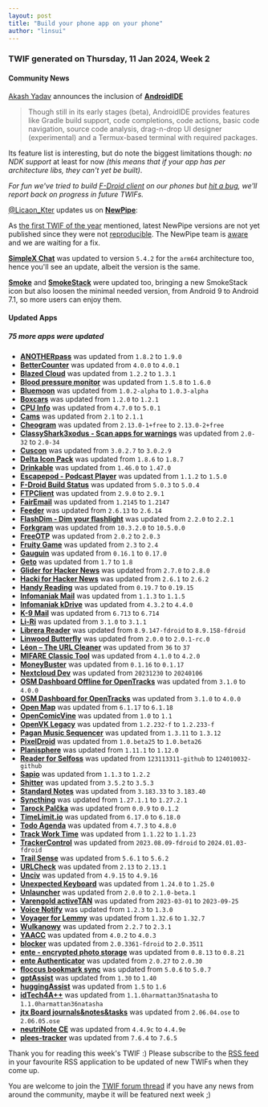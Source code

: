 ```yaml
---
layout: post
title: "Build your phone app on your phone"
author: "linsui"
---
```



### TWIF generated on Thursday, 11 Jan 2024, Week 2

#### Community News
[Akash Yadav](https://github.com/itsaky) announces the inclusion of **[AndroidIDE](https://f-droid.org/packages/com.itsaky.androidide)**
> Though still in its early stages (beta), AndroidIDE provides features like Gradle build support, code completions, code actions, basic code navigation, source code analysis, drag-n-drop UI designer (experimental) and a Termux-based terminal with required packages.

Its feature list is interesting, but do note the biggest limitations though: _no NDK support_ at least for now _(this means that if your app has per architecture libs, they can't yet be built)_.

_For fun we've tried to build [F-Droid client](https://f-droid.org/packages/org.fdroid.fdroid/) on our phones but [hit a bug](https://github.com/AndroidIDEOfficial/AndroidIDE/issues/1620), we'll report back on progress in future TWIFs._

[@Licaon_Kter](https://gitlab.com/licaon-kter) updates us on **[NewPipe](https://f-droid.org/packages/org.schabi.newpipe/)**:

As [the first TWIF of the year](https://f-droid.org/2024/01/04/twif.html) mentioned, latest NewPipe versions are not yet published since they were not [reproducible](https://f-droid.org/docs/Inclusion_How-To/#reproducible-builds). The NewPipe team is [aware](https://github.com/TeamNewPipe/NewPipe/issues/10746) and we are waiting for a fix.

**[SimpleX Chat](https://f-droid.org/packages/chat.simplex.app)** was updated to version `5.4.2` for the `arm64` architecture too, hence you'll see an update, albeit the version is the same.

**[Smoke](https://f-droid.org/packages/org.purple.smoke)** and **[SmokeStack](https://f-droid.org/packages/org.purple.smokestack)** were updated too, bringing a new SmokeStack icon but also loosen the minimal needed version, from Android 9 to Android 7.1, so more users can enjoy them.


#### Updated Apps
##### 75 more apps were updated
* **[ANOTHERpass](https://f-droid.org/packages/de.jepfa.yapm)** was updated from `1.8.2` to `1.9.0`
* **[BetterCounter](https://f-droid.org/packages/org.kde.bettercounter)** was updated from `4.0.0` to `4.0.1`
* **[Blazed Cloud](https://f-droid.org/packages/com.chancesoftwarellc.blazedcloud)** was updated from `1.2.2` to `1.3.1`
* **[Blood pressure monitor](https://f-droid.org/packages/com.derdilla.bloodPressureApp)** was updated from `1.5.8` to `1.6.0`
* **[Bluemoon](https://f-droid.org/packages/ch.nilsgrob.android.bluemoon)** was updated from `1.0.2-alpha` to `1.0.3-alpha`
* **[Boxcars](https://f-droid.org/packages/com.rocket9labs.boxcars)** was updated from `1.2.0` to `1.2.1`
* **[CPU Info](https://f-droid.org/packages/com.kgurgul.cpuinfo)** was updated from `4.7.0` to `5.0.1`
* **[Cams](https://f-droid.org/packages/com.vladpen.cams)** was updated from `2.1` to `2.1.1`
* **[Cheogram](https://f-droid.org/packages/com.cheogram.android)** was updated from `2.13.0-1+free` to `2.13.0-2+free`
* **[ClassyShark3xodus - Scan apps for warnings](https://f-droid.org/packages/com.oF2pks.classyshark3xodus)** was updated from `2.0-32` to `2.0-34`
* **[Cuscon](https://f-droid.org/packages/com.froxot.cuscon.foss)** was updated from `3.0.2.7` to `3.0.2.9`
* **[Delta Icon Pack](https://f-droid.org/packages/website.leifs.delta.foss)** was updated from `1.8.6` to `1.8.7`
* **[Drinkable](https://f-droid.org/packages/com.moimob.drinkable)** was updated from `1.46.0` to `1.47.0`
* **[Escapepod - Podcast Player](https://f-droid.org/packages/org.y20k.escapepod)** was updated from `1.1.2` to `1.5.0`
* **[F-Droid Build Status](https://f-droid.org/packages/de.storchp.fdroidbuildstatus)** was updated from `5.0.3` to `5.0.4`
* **[FTPClient](https://f-droid.org/packages/de.qwerty287.ftpclient)** was updated from `2.9.0` to `2.9.1`
* **[FairEmail](https://f-droid.org/packages/eu.faircode.email)** was updated from `1.2145` to `1.2147`
* **[Feeder](https://f-droid.org/packages/com.nononsenseapps.feeder)** was updated from `2.6.13` to `2.6.14`
* **[FlashDim - Dim your flashlight](https://f-droid.org/packages/com.cyb3rko.flashdim)** was updated from `2.2.0` to `2.2.1`
* **[Forkgram](https://f-droid.org/packages/org.forkgram.messenger)** was updated from `10.3.2.0` to `10.5.0.0`
* **[FreeOTP](https://f-droid.org/packages/org.fedorahosted.freeotp)** was updated from `2.0.2` to `2.0.3`
* **[Fruity Game](https://f-droid.org/packages/page.codeberg.marshreaper.fruitygame)** was updated from `2.3` to `2.4`
* **[Gauguin](https://f-droid.org/packages/org.piepmeyer.gauguin)** was updated from `0.16.1` to `0.17.0`
* **[Geto](https://f-droid.org/packages/com.android.geto)** was updated from `1.7` to `1.8`
* **[Glider for Hacker News](https://f-droid.org/packages/nl.viter.glider)** was updated from `2.7.0` to `2.8.0`
* **[Hacki for Hacker News](https://f-droid.org/packages/com.jiaqifeng.hacki)** was updated from `2.6.1` to `2.6.2`
* **[Handy Reading](https://f-droid.org/packages/ru.yanus171.feedexfork)** was updated from `0.19.7` to `0.19.15`
* **[Infomaniak Mail](https://f-droid.org/packages/com.infomaniak.mail)** was updated from `1.1.3` to `1.1.5`
* **[Infomaniak kDrive](https://f-droid.org/packages/com.infomaniak.drive)** was updated from `4.3.2` to `4.4.0`
* **[K-9 Mail](https://f-droid.org/packages/com.fsck.k9)** was updated from `6.713` to `6.714`
* **[Li-Ri](https://f-droid.org/packages/org.liri.liri)** was updated from `3.1.0` to `3.1.1`
* **[Librera Reader](https://f-droid.org/packages/com.foobnix.pro.pdf.reader)** was updated from `8.9.147-fdroid` to `8.9.158-fdroid`
* **[Linwood Butterfly](https://f-droid.org/packages/dev.linwood.butterfly.nightly)** was updated from `2.0.0` to `2.0.1-rc.0`
* **[Léon – The URL Cleaner](https://f-droid.org/packages/com.svenjacobs.app.leon)** was updated from `36` to `37`
* **[MIFARE Classic Tool](https://f-droid.org/packages/de.syss.MifareClassicTool)** was updated from `4.1.0` to `4.2.0`
* **[MoneyBuster](https://f-droid.org/packages/net.eneiluj.moneybuster)** was updated from `0.1.16` to `0.1.17`
* **[Nextcloud Dev](https://f-droid.org/packages/com.nextcloud.android.beta)** was updated from `20231230` to `20240106`
* **[OSM Dashboard Offline for OpenTracks](https://f-droid.org/packages/de.storchp.opentracks.osmplugin.offline)** was updated from `3.1.0` to `4.0.0`
* **[OSM Dashboard for OpenTracks](https://f-droid.org/packages/de.storchp.opentracks.osmplugin)** was updated from `3.1.0` to `4.0.0`
* **[Open Map](https://f-droid.org/packages/org.osmdroid)** was updated from `6.1.17` to `6.1.18`
* **[OpenComicVine](https://f-droid.org/packages/org.proninyaroslav.opencomicvine)** was updated from `1.0` to `1.1`
* **[OpenVK Legacy](https://f-droid.org/packages/uk.openvk.android.legacy)** was updated from `1.2.232-f` to `1.2.233-f`
* **[Pagan Music Sequencer](https://f-droid.org/packages/com.qfs.pagan)** was updated from `1.3.11` to `1.3.12`
* **[PixelDroid](https://f-droid.org/packages/org.pixeldroid.app)** was updated from `1.0.beta25` to `1.0.beta26`
* **[Planisphere](https://f-droid.org/packages/org.tengel.planisphere)** was updated from `1.11.1` to `1.12.0`
* **[Reader for Selfoss](https://f-droid.org/packages/bou.amine.apps.readerforselfossv2.android)** was updated from `123113311-github` to `124010032-github`
* **[Sapio](https://f-droid.org/packages/com.klee.sapio)** was updated from `1.1.3` to `1.2.2`
* **[Shitter](https://f-droid.org/packages/org.nuclearfog.twidda)** was updated from `3.5.2` to `3.5.3`
* **[Standard Notes](https://f-droid.org/packages/com.standardnotes)** was updated from `3.183.33` to `3.183.40`
* **[Syncthing](https://f-droid.org/packages/com.nutomic.syncthingandroid)** was updated from `1.27.1.1` to `1.27.2.1`
* **[Tarock Palčka](https://f-droid.org/packages/si.palcka.tarok)** was updated from `0.0.9` to `0.1.2`
* **[TimeLimit.io](https://f-droid.org/packages/io.timelimit.android.aosp.direct)** was updated from `6.17.0` to `6.18.0`
* **[Todo Agenda](https://f-droid.org/packages/org.andstatus.todoagenda)** was updated from `4.7.3` to `4.8.0`
* **[Track Work Time](https://f-droid.org/packages/org.zephyrsoft.trackworktime)** was updated from `1.1.22` to `1.1.23`
* **[TrackerControl](https://f-droid.org/packages/net.kollnig.missioncontrol.fdroid)** was updated from `2023.08.09-fdroid` to `2024.01.03-fdroid`
* **[Trail Sense](https://f-droid.org/packages/com.kylecorry.trail_sense)** was updated from `5.6.1` to `5.6.2`
* **[URLCheck](https://f-droid.org/packages/com.trianguloy.urlchecker)** was updated from `2.13` to `2.13.1`
* **[Unciv](https://f-droid.org/packages/com.unciv.app)** was updated from `4.9.15` to `4.9.16`
* **[Unexpected Keyboard](https://f-droid.org/packages/juloo.keyboard2)** was updated from `1.24.0` to `1.25.0`
* **[Unlauncher](https://f-droid.org/packages/com.jkuester.unlauncher)** was updated from `2.0.0` to `2.1.0-beta.1`
* **[Varengold activeTAN](https://f-droid.org/packages/de.varengold.activeTAN)** was updated from `2023-03-01` to `2023-09-25`
* **[Voice Notify](https://f-droid.org/packages/com.pilot51.voicenotify)** was updated from `1.2.3` to `1.3.0`
* **[Voyager for Lemmy](https://f-droid.org/packages/app.vger.voyager)** was updated from `1.32.6` to `1.32.7`
* **[Wulkanowy](https://f-droid.org/packages/io.github.wulkanowy)** was updated from `2.2.7` to `2.3.1`
* **[YAACC](https://f-droid.org/packages/de.yaacc)** was updated from `4.0.2` to `4.0.3`
* **[blocker](https://f-droid.org/packages/com.merxury.blocker)** was updated from `2.0.3361-fdroid` to `2.0.3511`
* **[ente - encrypted photo storage](https://f-droid.org/packages/io.ente.photos.fdroid)** was updated from `0.8.13` to `0.8.21`
* **[ente Authenticator](https://f-droid.org/packages/io.ente.auth)** was updated from `2.0.27` to `2.0.30`
* **[floccus bookmark sync](https://f-droid.org/packages/org.handmadeideas.floccus)** was updated from `5.0.6` to `5.0.7`
* **[gptAssist](https://f-droid.org/packages/org.woheller69.gptassist)** was updated from `1.30` to `1.40`
* **[huggingAssist](https://f-droid.org/packages/org.woheller69.hugassist)** was updated from `1.5` to `1.6`
* **[idTech4A++](https://f-droid.org/packages/com.karin.idTech4Amm)** was updated from `1.1.0harmattan35natasha` to `1.1.0harmattan36natasha`
* **[jtx Board journals&notes&tasks](https://f-droid.org/packages/at.techbee.jtx)** was updated from `2.06.04.ose` to `2.06.05.ose`
* **[neutriNote CE](https://f-droid.org/packages/com.appmindlab.nano)** was updated from `4.4.9c` to `4.4.9e`
* **[plees-tracker](https://f-droid.org/packages/hu.vmiklos.plees_tracker)** was updated from `7.6.4` to `7.6.5`


Thank you for reading this week's TWIF :)
Please subscribe to the [RSS feed](https://f-droid.org/news/) in your favourite RSS application to be updated of new TWIFs when they come up.


You are welcome to join the [TWIF forum thread](https://forum.f-droid.org/t/new-twif-submission-thread/23546) if you have any news from around the community, maybe it will be featured next week ;)
